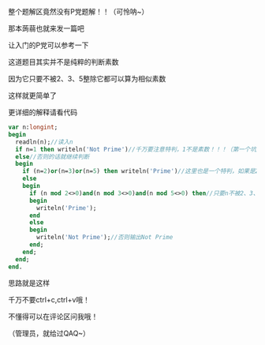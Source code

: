 整个题解区竟然没有P党题解！！（可怜呐~）

那本蒟蒻也就来发一篇吧

让入门的P党可以参考一下

这道题目其实并不是纯粹的判断素数

因为它只要不被2、3、5整除它都可以算为相似素数

这样就更简单了

更详细的解释请看代码

```pascal
var n:longint;
begin
  readln(n);//读入n
  if n=1 then writeln('Not Prime')//千万要注意特判，1不是素数！！！（第一个坑点）
  else//否则的话就继续判断
  begin
    if (n=2)or(n=3)or(n=5) then writeln('Prime')//这里也是一个特判，如果是2、3、5就输出Prrime
    else 
    begin
      if (n mod 2<>0)and(n mod 3<>0)and(n mod 5<>0) then//只要n不被2、3、5整除就输出Prime 
      begin
        writeln('Prime');
      end
      else
      begin
        writeln('Not Prime');//否则输出Not Prime
      end;
    end;
  end;
end.
```

思路就是这样

千万不要ctrl+c,ctrl+v哦！

不懂得可以在评论区问我哦！

（管理员，就给过QAQ~）